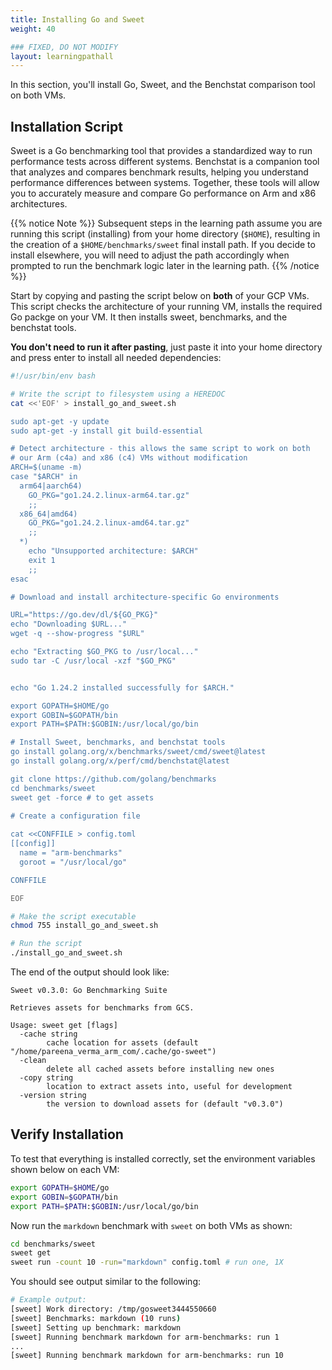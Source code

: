 ```yaml
---
title: Installing Go and Sweet
weight: 40

### FIXED, DO NOT MODIFY
layout: learningpathall
---
```


In this section, you'll install Go, Sweet, and the Benchstat comparison tool on both VMs.

## Installation Script

Sweet is a Go benchmarking tool that provides a standardized way to run performance tests across different systems. Benchstat is a companion tool that analyzes and compares benchmark results, helping you understand performance differences between systems. Together, these tools will allow you to accurately measure and compare Go performance on Arm and x86 architectures.


{{% notice Note %}}
Subsequent steps in the learning path assume you are running this script (installing) from your home directory (`$HOME`), resulting in the creation of a `$HOME/benchmarks/sweet` final install path. If you decide to install elsewhere, you will need to adjust the path accordingly when prompted to run the benchmark logic later in the learning path.
{{% /notice %}}


Start by copying and pasting the script below on **both** of your GCP VMs. This script checks the architecture of your running VM, installs the required Go packge on your VM. It then installs sweet, benchmarks, and the benchstat tools.

**You don't need to run it after pasting**, just paste it into your home directory and press enter to install all needed dependencies: 

```bash
#!/usr/bin/env bash

# Write the script to filesystem using a HEREDOC
cat <<'EOF' > install_go_and_sweet.sh

sudo apt-get -y update
sudo apt-get -y install git build-essential

# Detect architecture - this allows the same script to work on both
# our Arm (c4a) and x86 (c4) VMs without modification
ARCH=$(uname -m)
case "$ARCH" in
  arm64|aarch64)
    GO_PKG="go1.24.2.linux-arm64.tar.gz"
    ;;
  x86_64|amd64)
    GO_PKG="go1.24.2.linux-amd64.tar.gz"
    ;;
  *)
    echo "Unsupported architecture: $ARCH"
    exit 1
    ;;
esac

# Download and install architecture-specific Go environments

URL="https://go.dev/dl/${GO_PKG}"
echo "Downloading $URL..."
wget -q --show-progress "$URL"

echo "Extracting $GO_PKG to /usr/local..."
sudo tar -C /usr/local -xzf "$GO_PKG"


echo "Go 1.24.2 installed successfully for $ARCH."

export GOPATH=$HOME/go
export GOBIN=$GOPATH/bin
export PATH=$PATH:$GOBIN:/usr/local/go/bin

# Install Sweet, benchmarks, and benchstat tools
go install golang.org/x/benchmarks/sweet/cmd/sweet@latest
go install golang.org/x/perf/cmd/benchstat@latest

git clone https://github.com/golang/benchmarks
cd benchmarks/sweet
sweet get -force # to get assets

# Create a configuration file
    
cat <<CONFFILE > config.toml
[[config]]
  name = "arm-benchmarks"
  goroot = "/usr/local/go"

CONFFILE

EOF

# Make the script executable
chmod 755 install_go_and_sweet.sh

# Run the script
./install_go_and_sweet.sh

```

The end of the output should look like:

```output
Sweet v0.3.0: Go Benchmarking Suite

Retrieves assets for benchmarks from GCS.

Usage: sweet get [flags]
  -cache string
        cache location for assets (default "/home/pareena_verma_arm_com/.cache/go-sweet")
  -clean
        delete all cached assets before installing new ones
  -copy string
        location to extract assets into, useful for development
  -version string
        the version to download assets for (default "v0.3.0")
```


## Verify Installation

To test that everything is installed correctly, set the environment variables shown below on each VM:

```bash
export GOPATH=$HOME/go
export GOBIN=$GOPATH/bin
export PATH=$PATH:$GOBIN:/usr/local/go/bin
```
Now run the `markdown` benchmark with `sweet` on both VMs as shown:

```bash
cd benchmarks/sweet
sweet get
sweet run -count 10 -run="markdown" config.toml # run one, 1X
```

You should see output similar to the following:

```bash
# Example output:
[sweet] Work directory: /tmp/gosweet3444550660
[sweet] Benchmarks: markdown (10 runs)
[sweet] Setting up benchmark: markdown
[sweet] Running benchmark markdown for arm-benchmarks: run 1
...
[sweet] Running benchmark markdown for arm-benchmarks: run 10
```

